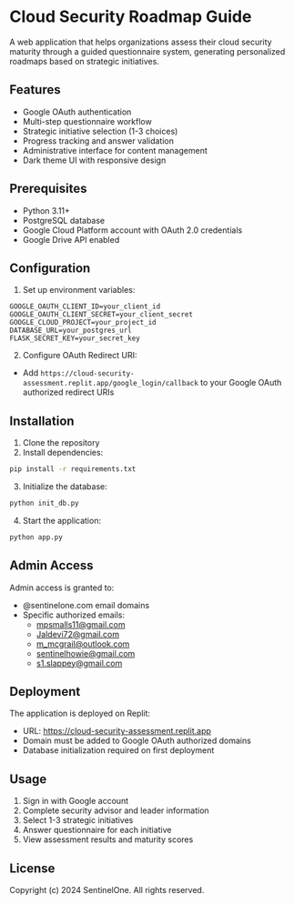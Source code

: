 # Cloud Security Roadmap Guide

A web application that helps organizations assess their cloud security maturity through a guided questionnaire system, generating personalized roadmaps based on strategic initiatives.

## Features

- Google OAuth authentication
- Multi-step questionnaire workflow
- Strategic initiative selection (1-3 choices)
- Progress tracking and answer validation
- Administrative interface for content management
- Dark theme UI with responsive design

## Prerequisites

- Python 3.11+
- PostgreSQL database
- Google Cloud Platform account with OAuth 2.0 credentials
- Google Drive API enabled

## Configuration

1. Set up environment variables:
```
GOOGLE_OAUTH_CLIENT_ID=your_client_id
GOOGLE_OAUTH_CLIENT_SECRET=your_client_secret
GOOGLE_CLOUD_PROJECT=your_project_id
DATABASE_URL=your_postgres_url
FLASK_SECRET_KEY=your_secret_key
```

2. Configure OAuth Redirect URI:
- Add `https://cloud-security-assessment.replit.app/google_login/callback` to your Google OAuth authorized redirect URIs

## Installation

1. Clone the repository
2. Install dependencies:
```bash
pip install -r requirements.txt
```
3. Initialize the database:
```bash
python init_db.py
```
4. Start the application:
```bash
python app.py
```

## Admin Access

Admin access is granted to:
- @sentinelone.com email domains
- Specific authorized emails:
  - mpsmalls11@gmail.com
  - Jaldevi72@gmail.com
  - m_mcgrail@outlook.com
  - sentinelhowie@gmail.com
  - s1.slappey@gmail.com

## Deployment

The application is deployed on Replit:
- URL: https://cloud-security-assessment.replit.app
- Domain must be added to Google OAuth authorized domains
- Database initialization required on first deployment

## Usage

1. Sign in with Google account
2. Complete security advisor and leader information
3. Select 1-3 strategic initiatives
4. Answer questionnaire for each initiative
5. View assessment results and maturity scores

## License

Copyright (c) 2024 SentinelOne. All rights reserved.
